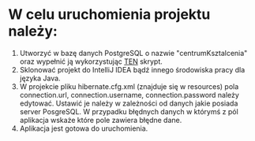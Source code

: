 # W celu uruchomienia projektu należy:
1. Utworzyć w bazę danych PostgreSQL o nazwie "centrumKsztalcenia" oraz wypełnić ją wykorzystując [TEN](https://github.com/wmp-iie-ist-s-2017-18/projectdb-burzanski-i-koper/blob/master/baza.sql) skrypt.
2. Sklonować projekt do IntelliJ IDEA bądź innego środowiska pracy dla języka Java.
3. W projekcie pliku hibernate.cfg.xml (znajduje się w resources) pola connection.url, connection.username, connection.password należy edytować. Ustawić je należy w zależności od danych jakie posiada server PosgreSQL. W przypadku błędnych danych w którymś z pól aplikacja wskaże które pole zawiera błędne dane.
4. Aplikacja jest gotowa do uruchomienia.
